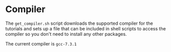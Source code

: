 # Compiler

The `get_compiler.sh` script downloads the supported compiler for the tutorials and sets up a file
that can be included in shell scripts to access the compiler so you don't need to install any
other packages.

The current compiler is `gcc-7.3.1`
